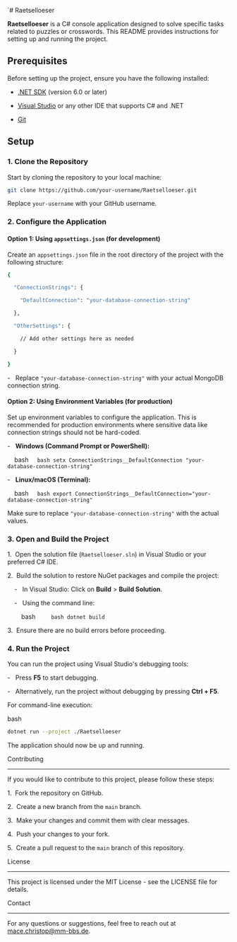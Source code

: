 `# Raetselloeser

**Raetselloeser** is a C# console application designed to solve specific tasks related to puzzles or crosswords. This README provides instructions for setting up and running the project.

## Prerequisites

Before setting up the project, ensure you have the following installed:

- [.NET SDK](https://dotnet.microsoft.com/download) (version 6.0 or later)

- [Visual Studio](https://visualstudio.microsoft.com/) or any other IDE that supports C# and .NET

- [Git](https://git-scm.com/)

## Setup

### 1. Clone the Repository

Start by cloning the repository to your local machine:

```bash
git clone https://github.com/your-username/Raetselloeser.git
```

Replace `your-username` with your GitHub username.

### 2\. Configure the Application

#### Option 1: Using `appsettings.json` (for development)

Create an `appsettings.json` file in the root directory of the project with the following structure:

```bash
{

  "ConnectionStrings": {

    "DefaultConnection": "your-database-connection-string"

  },

  "OtherSettings": {

    // Add other settings here as needed

  }

}
```

-   Replace `"your-database-connection-string"` with your actual MongoDB connection string.

#### Option 2: Using Environment Variables (for production)

Set up environment variables to configure the application. This is recommended for production environments where sensitive data like connection strings should not be hard-coded.

-   **Windows (Command Prompt or PowerShell):**

    bash
    ```bash
    setx ConnectionStrings__DefaultConnection "your-database-connection-string"
    ```

-   **Linux/macOS (Terminal):**

    bash
    ```bash
    export ConnectionStrings__DefaultConnection="your-database-connection-string"
    ```

Make sure to replace `"your-database-connection-string"` with the actual values.

### 3\. Open and Build the Project

1\.  Open the solution file (`Raetselloeser.sln`) in Visual Studio or your preferred C# IDE.

2\.  Build the solution to restore NuGet packages and compile the project:

    -   In Visual Studio: Click on **Build** > **Build Solution**.

    -   Using the command line:

        bash
        ```bash
        dotnet build
        ```

3\.  Ensure there are no build errors before proceeding.

### 4\. Run the Project

You can run the project using Visual Studio's debugging tools:

-   Press **F5** to start debugging.

-   Alternatively, run the project without debugging by pressing **Ctrl + F5**.

For command-line execution:

bash
```bash
dotnet run --project ./Raetselloeser
```

The application should now be up and running.

Contributing

------------

If you would like to contribute to this project, please follow these steps:

1\.  Fork the repository on GitHub.

2\.  Create a new branch from the `main` branch.

3\.  Make your changes and commit them with clear messages.

4\.  Push your changes to your fork.

5\.  Create a pull request to the `main` branch of this repository.

License

-------

This project is licensed under the MIT License - see the LICENSE file for details.

Contact

-------

For any questions or suggestions, feel free to reach out at mace.christop@mm-bbs.de.
